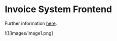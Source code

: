 # Invoice System Frontend
Further information [here](https://github.com/RobiFox/Invoice-System).

!()[images/image1.png]